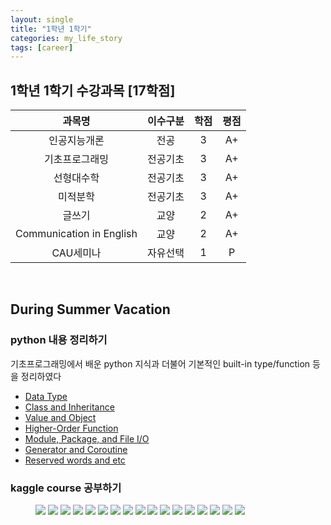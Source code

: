 ```yaml
---
layout: single
title: "1학년 1학기"
categories: my_life_story
tags: [career]
---
```


## 1학년 1학기 수강과목 [17학점]

|과목명|이수구분|학점|평점|
|:----------:|:----:|:--:|:--:|
|인공지능개론|전공|3|A+|
|기초프로그래밍|전공기초|3|A+|
|선형대수학|전공기초|3|A+|
|미적분학|전공기초|3|A+|
|글쓰기|교양|2|A+|
|Communication in English|교양|2|A+|
|CAU세미나|자유선택|1|P|


<br>

## During Summer Vacation

### python 내용 정리하기
기초프로그래밍에서 배운 python 지식과 더불어 기본적인 built-in type/function 등을 정리하였다
- [Data Type](https://20226074.github.io/basic_programming/Data-Type/)
- [Class and Inheritance](https://20226074.github.io/basic_programming/Class-and-Inheritance/)
- [Value and Object](https://20226074.github.io/basic_programming/Value-and-Object/)
- [Higher-Order Function](https://20226074.github.io/basic_programming/Higher-Order-Function-and-Lambda-expression/)
- [Module, Package, and File I/O](https://20226074.github.io/basic_programming/Module,-Package,-and-File-I.O)
- [Generator and Coroutine](https://20226074.github.io/basic_programming/Generator-and-Coroutine/)
- [Reserved words and etc](https://20226074.github.io/basic_programming/Reserved-words-and-etc/)

### kaggle course 공부하기
<figure class="third">
  <img src="/assets/img/Intro_to_Programming.png">
  <img src="/assets/img/Python.png">
  <img src="/assets/img/Intro_to_Machine_Learning.png">
  <img src="/assets/img/Pandas.png">
  <img src="/assets/img/Intermediate_Machine_Learning.png">
  <img src="/assets/img/Data_Visualization.png">
  <img src="/assets/img/Feature_Engineering.png">
  <img src="/assets/img/Intro_to_SQL.png">
  <img src="/assets/img/Advanced_SQL.png">
  <img src="/assets/img/Intro_to_Deep_Learning.png">
  <img src="/assets/img/Computer_Vision.png">
  <img src="/assets/img/Time_Series.png">
  <img src="/assets/img/Data_Cleaning.png">
  <img src="/assets/img/Intro_to_AI_Ethics.png">
  <img src="/assets/img/Geospatial_Analysis.png">
  <img src="/assets/img/Machine_Learning_Explainability.png">
  <img src="/assets/img/Intro_to_Game_AI_and_Reinforcement_Learning.png">
